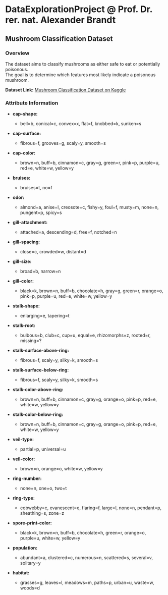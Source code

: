 # DataExplorationProject @ Prof. Dr. rer. nat. Alexander Brandt

## Mushroom Classification Dataset

### Overview
The dataset aims to classify mushrooms as either safe to eat or potentially poisonous.<br>
The goal is to determine which features most likely indicate a poisonous mushroom.

**Dataset Link:** [Mushroom Classification Dataset on Kaggle](https://www.kaggle.com/datasets/uciml/mushroom-classification)

### Attribute Information

- **cap-shape:** 
  - bell=b, conical=c, convex=x, flat=f, knobbed=k, sunken=s

- **cap-surface:** 
  - fibrous=f, grooves=g, scaly=y, smooth=s

- **cap-color:** 
  - brown=n, buff=b, cinnamon=c, gray=g, green=r, pink=p, purple=u, red=e, white=w, yellow=y

- **bruises:** 
  - bruises=t, no=f

- **odor:** 
  - almond=a, anise=l, creosote=c, fishy=y, foul=f, musty=m, none=n, pungent=p, spicy=s

- **gill-attachment:** 
  - attached=a, descending=d, free=f, notched=n

- **gill-spacing:** 
  - close=c, crowded=w, distant=d

- **gill-size:** 
  - broad=b, narrow=n

- **gill-color:** 
  - black=k, brown=n, buff=b, chocolate=h, gray=g, green=r, orange=o, pink=p, purple=u, red=e, white=w, yellow=y

- **stalk-shape:** 
  - enlarging=e, tapering=t

- **stalk-root:** 
  - bulbous=b, club=c, cup=u, equal=e, rhizomorphs=z, rooted=r, missing=?

- **stalk-surface-above-ring:** 
  - fibrous=f, scaly=y, silky=k, smooth=s

- **stalk-surface-below-ring:** 
  - fibrous=f, scaly=y, silky=k, smooth=s

- **stalk-color-above-ring:** 
  - brown=n, buff=b, cinnamon=c, gray=g, orange=o, pink=p, red=e, white=w, yellow=y

- **stalk-color-below-ring:** 
  - brown=n, buff=b, cinnamon=c, gray=g, orange=o, pink=p, red=e, white=w, yellow=y

- **veil-type:** 
  - partial=p, universal=u

- **veil-color:** 
  - brown=n, orange=o, white=w, yellow=y

- **ring-number:** 
  - none=n, one=o, two=t

- **ring-type:** 
  - cobwebby=c, evanescent=e, flaring=f, large=l, none=n, pendant=p, sheathing=s, zone=z

- **spore-print-color:** 
  - black=k, brown=n, buff=b, chocolate=h, green=r, orange=o, purple=u, white=w, yellow=y

- **population:** 
  - abundant=a, clustered=c, numerous=n, scattered=s, several=v, solitary=y

- **habitat:** 
  - grasses=g, leaves=l, meadows=m, paths=p, urban=u, waste=w, woods=d
